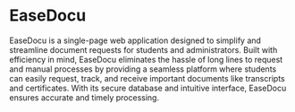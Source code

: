 # EaseDocu

EaseDocu is a single-page web application designed to simplify and streamline document requests for students and administrators. Built with efficiency in mind, EaseDocu eliminates the hassle of long lines to request and manual processes by providing a seamless platform where students can easily request, track, and receive important documents like transcripts and certificates. With its secure database and intuitive interface, EaseDocu ensures accurate and timely processing.

